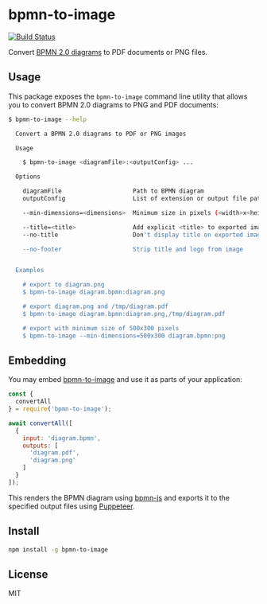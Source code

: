 # bpmn-to-image

[![Build Status](https://travis-ci.org/bpmn-io/bpmn-to-image.svg?branch=master)](https://travis-ci.org/bpmn-io/bpmn-to-image)

Convert [BPMN 2.0 diagrams](https://www.omg.org/spec/BPMN/2.0) to PDF documents or PNG files.


## Usage

This package exposes the `bpmn-to-image` command line utility that allows you to convert BPMN 2.0 diagrams to PNG and PDF documents:

```bash
$ bpmn-to-image --help

  Convert a BPMN 2.0 diagrams to PDF or PNG images

  Usage

    $ bpmn-to-image <diagramFile>:<outputConfig> ...

  Options

    diagramFile                    Path to BPMN diagram
    outputConfig                   List of extension or output file paths

    --min-dimensions=<dimensions>  Minimum size in pixels (<width>x<height>)

    --title=<title>                Add explicit <title> to exported image
    --no-title                     Don't display title on exported image

    --no-footer                    Strip title and logo from image


  Examples

    # export to diagram.png
    $ bpmn-to-image diagram.bpmn:diagram.png

    # export diagram.png and /tmp/diagram.pdf
    $ bpmn-to-image diagram.bpmn:diagram.png,/tmp/diagram.pdf

    # export with minimum size of 500x300 pixels
    $ bpmn-to-image --min-dimensions=500x300 diagram.bpmn:png
```


## Embedding

You may embed [bpmn-to-image](https://github.com/bpmn-io/bpmn-to-image) and use it as parts of your application:

```javascript
const {
  convertAll
} = require('bpmn-to-image');

await convertAll([
  {
    input: 'diagram.bpmn',
    outputs: [
      'diagram.pdf',
      'diagram.png'
    ]
  }
]);
```

This renders the BPMN diagram using [bpmn-js](https://github.com/bpmn-io/bpmn-js) and exports it to the specified output files using [Puppeteer](https://github.com/GoogleChrome/puppeteer).


## Install

```bash
npm install -g bpmn-to-image
```


## License

MIT